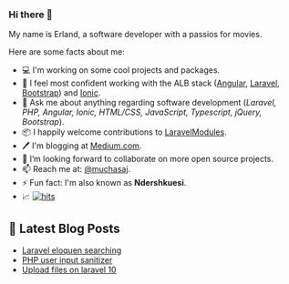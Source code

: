 ### Hi there 👋

My name is Erland, a software developer with a passios for movies.

Here are some facts about me:
- 💻 I'm working on some cool projects and packages.
- 🔭 I feel most confident working with the ALB stack ([Angular](https://angular.io/), [Laravel](https://laravel.com/), [Bootstrap](https://getbootstrap.com//)) and [Ionic](https://ionicframework.com/).
- 💬 Ask me about anything regarding software development (_Laravel, PHP, Angular, Ionic, HTML/CSS, JavaScript, Typescript, jQuery, Bootstrap_).
- 📦 I happily welcome contributions to [LaravelModules](https://github.com/erlandmuchasaj/laravel-modules).
- 🖊️ I'm blogging at [Medium.com](https://medium.com/@erlandmuchasaj).
- 👯 I’m looking forward to collaborate on more open source projects.
- 📫 Reach me at: [@muchasaj](https://twitter.com/muchasaj).
- ⚡ Fun fact: I'm also known as **Ndershkuesi**. 
- 📈 [![hits](https://hits.seeyoufarm.com/api/count/incr/badge.svg?url=https%3A%2F%2Fgithub.com%2Ferlandmuchasaj%2Fhit-counter&count_bg=%2379C83D&title_bg=%23555555&icon=&icon_color=%23000000&title=hits&edge_flat=true)](https://hits.seeyoufarm.com)

## 📩 Latest Blog Posts
<!-- BLOG-POST-LIST:START -->
- [Laravel eloquen searching](https://medium.com/@erlandmuchasaj/laravel-eloquent-searching-part-1-c45e015d501d)
- [PHP user input sanitizer](https://medium.com/@erlandmuchasaj/php-user-input-sanitizer-a56961132ab)
- [Upload files on laravel 10](https://medium.com/@erlandmuchasaj/upload-files-on-laravel-10-f323030d90ea)
<!-- BLOG-POST-LIST:END -->
